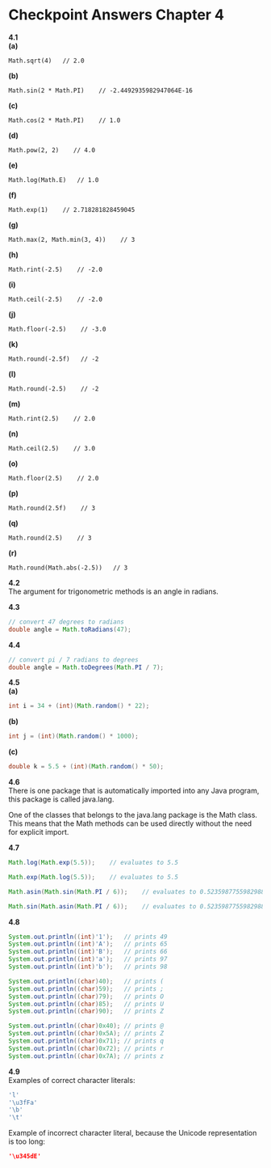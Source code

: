 # Checkpoint Answers Chapter 4 #
**4.1**  
**(a)**  
```  
Math.sqrt(4)   // 2.0  
```  
**(b)**  
```  
Math.sin(2 * Math.PI)    // -2.4492935982947064E-16  
```  
**(c)**  
```  
Math.cos(2 * Math.PI)    // 1.0  
```  
**(d)**
```  
Math.pow(2, 2)    // 4.0  
```  
**(e)**  
```  
Math.log(Math.E)   // 1.0  
```  
**(f)**  
```  
Math.exp(1)    // 2.718281828459045  
```  
**(g)**  
```  
Math.max(2, Math.min(3, 4))    // 3  
```  
**(h)**  
```  
Math.rint(-2.5)    // -2.0  
```  
**(i)**  
```  
Math.ceil(-2.5)    // -2.0  
```  
**(j)**  
```  
Math.floor(-2.5)    // -3.0   
```  
**(k)**  
```  
Math.round(-2.5f)   // -2  
```  
**(l)**  
```  
Math.round(-2.5)    // -2  
```  
**(m)**  
```  
Math.rint(2.5)    // 2.0  
```  
**(n)**  
```  
Math.ceil(2.5)    // 3.0  
```  
**(o)**  
```  
Math.floor(2.5)    // 2.0  
```  
**(p)**  
```  
Math.round(2.5f)    // 3  
```  
**(q)**  
```  
Math.round(2.5)    // 3    
```  
**(r)**  
```  
Math.round(Math.abs(-2.5))   // 3  
```  

**4.2**  
The argument for trigonometric methods is an angle in radians.  

**4.3**
```Java  
// convert 47 degrees to radians  
double angle = Math.toRadians(47);  
```  

**4.4**  
```Java  
// convert pi / 7 radians to degrees  
double angle = Math.toDegrees(Math.PI / 7);  
```  

**4.5**  
**(a)**  
```Java  
int i = 34 + (int)(Math.random() * 22);  
```  
**(b)**  
```Java  
int j = (int)(Math.random() * 1000);
```  
**(c)**  
```Java  
double k = 5.5 + (int)(Math.random() * 50);  
```  

**4.6**  
There is one package that is automatically imported into any Java program, this package is called java.lang.  

One of the classes that belongs to the java.lang package is the Math class. This means that the Math methods can be used directly without the need for explicit import.  
 
**4.7**  
```Java  
Math.log(Math.exp(5.5));    // evaluates to 5.5  
```  
```Java  
Math.exp(Math.log(5.5));    // evaluates to 5.5  
```		
```Java  
Math.asin(Math.sin(Math.PI / 6));    // evaluates to 0.5235987755982988 = pi / 6  
```  
```Java  
Math.sin(Math.asin(Math.PI / 6));    // evaluates to 0.5235987755982988 = pi / 6  
```  
**4.8**  
```Java  
System.out.println((int)'1');	// prints 49
System.out.println((int)'A');	// prints 65
System.out.println((int)'B');	// prints 66 
System.out.println((int)'a');	// prints 97
System.out.println((int)'b');	// prints 98
```  
```Java  
System.out.println((char)40);	// prints (
System.out.println((char)59);	// prints ;
System.out.println((char)79);	// prints O
System.out.println((char)85);	// prints U	
System.out.println((char)90);	// prints Z
```  
```Java
System.out.println((char)0x40);	// prints @
System.out.println((char)0x5A);	// prints Z
System.out.println((char)0x71);	// prints q
System.out.println((char)0x72);	// prints r
System.out.println((char)0x7A);	// prints z 
```  

**4.9**  
Examples of correct character literals:
```Java  
'l'  
'\u3fFa'  
'\b'  
'\t'  
```  
Example of incorrect character literal, because the Unicode representation is too long:
```Java  
'\u345dE'
```  

